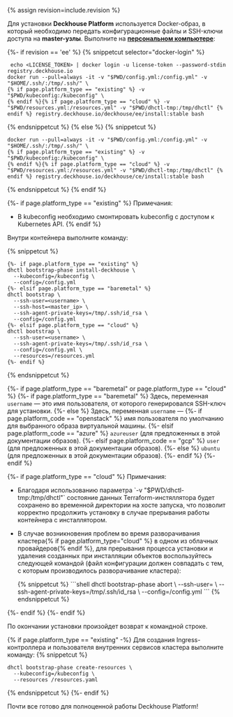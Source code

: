 {% assign revision=include.revision %}

Для установки **Deckhouse Platform** используется Docker-образ, в который необходимо передать конфигурационные файлы и SSH-ключи доступа на **master-узлы**. Выполните на **[персональном компьютере](step2.html#процесс-установки)**:

{%- if revision == 'ee' %}
{% snippetcut selector="docker-login" %}
```text
 echo <LICENSE_TOKEN> | docker login -u license-token --password-stdin registry.deckhouse.io
docker run --pull=always -it -v "$PWD/config.yml:/config.yml" -v "$HOME/.ssh/:/tmp/.ssh/" \
{% if page.platform_type == "existing" %} -v "$PWD/kubeconfig:/kubeconfig" \
{% endif %}{% if page.platform_type == "cloud" %} -v "$PWD/resources.yml:/resources.yml" -v "$PWD/dhctl-tmp:/tmp/dhctl" {% endif %} registry.deckhouse.io/deckhouse/ee/install:stable bash
```
{% endsnippetcut %}
{% else %}
{% snippetcut %}
```shell
docker run --pull=always -it -v "$PWD/config.yml:/config.yml" -v "$HOME/.ssh/:/tmp/.ssh/" \
{% if page.platform_type == "existing" %} -v "$PWD/kubeconfig:/kubeconfig" \
{% endif %}{% if page.platform_type == "cloud" %} -v "$PWD/resources.yml:/resources.yml" -v "$PWD/dhctl-tmp:/tmp/dhctl" {% endif %} registry.deckhouse.io/deckhouse/ce/install:stable bash
```
{% endsnippetcut %}
{% endif %}

{%- if page.platform_type == "existing" %}
Примечания:
- В kubeconfig необходимо смонтировать kubeconfig с доступом к Kubernetes API.
{% endif %}

Внутри контейнера выполните команду:

{% snippetcut %}
```shell
{%- if page.platform_type == "existing" %}
dhctl bootstrap-phase install-deckhouse \
  --kubeconfig=/kubeconfig \
  --config=/config.yml
{%- elsif page.platform_type == "baremetal" %}
dhctl bootstrap \
  --ssh-user=<username> \
  --ssh-host=<master_ip> \
  --ssh-agent-private-keys=/tmp/.ssh/id_rsa \
  --config=/config.yml
{%- elsif page.platform_type == "cloud" %}
dhctl bootstrap \
  --ssh-user=<username> \
  --ssh-agent-private-keys=/tmp/.ssh/id_rsa \
  --config=/config.yml \
  --resources=/resources.yml
{%- endif %}
```
{% endsnippetcut %}

{%- if page.platform_type == "baremetal" or page.platform_type == "cloud" %}
{%- if page.platform_type == "baremetal" %}
Здесь, переменная `username` — это имя пользователя, от которого генерировался SSH-ключ для установки.
{%- else %}
Здесь, переменная `username` —
{%- if page.platform_code == "openstack" %} имя пользователя по умолчанию для выбранного образа виртуальной машины.
{%- elsif page.platform_code == "azure" %} `azureuser` (для предложенных в этой документации образов).
{%- elsif page.platform_code == "gcp" %} `user` (для предложенных в этой документации образов).
{%- else %} `ubuntu` (для предложенных в этой документации образов).
{%- endif %}
{%- endif %}

{%- if page.platform_type == "cloud" %}
Примечания:
<ul>
<li>
<div markdown="1">
Благодаря использованию параметра `-v "$PWD/dhctl-tmp:/tmp/dhctl"` состояние данных Terraform-инстяллятора будет сохранено во временной директории на хосте запуска, что позволит корректно продолжить установку в случае прерывания работы контейнера с инсталлятором.
</div>
</li>
<li><p>В случае возникновения проблем во время разворачивания кластера{% if page.platform_type="cloud" %} в одном из облачных провайдеров{% endif %}, для прерывания процесса установки и удаления созданных при инсталляции объектов воспользуйтесь следующей командой (файл конфигурации должен совпадать с тем, с которым производилось разворачивание кластера):</p>
<div markdown="0">
{% snippetcut %}
```shell
dhctl bootstrap-phase abort \
  --ssh-user=<username> \
  --ssh-agent-private-keys=/tmp/.ssh/id_rsa \
  --config=/config.yml
```
{% endsnippetcut %}
</div></li>
</ul>
{%- endif %}
{%- endif %}

По окончании установки произойдет возврат к командной строке.

{% if page.platform_type == "existing" -%}
Для создания Ingress-контроллера и пользователя внутренних сервисов кластера выполните команду:
{% snippetcut %}
```shell
dhctl bootstrap-phase create-resources \
  --kubeconfig=/kubeconfig \
  --resources /resources.yaml
```
{% endsnippetcut %}
{%- endif %}

Почти все готово для полноценной работы Deckhouse Platform!

